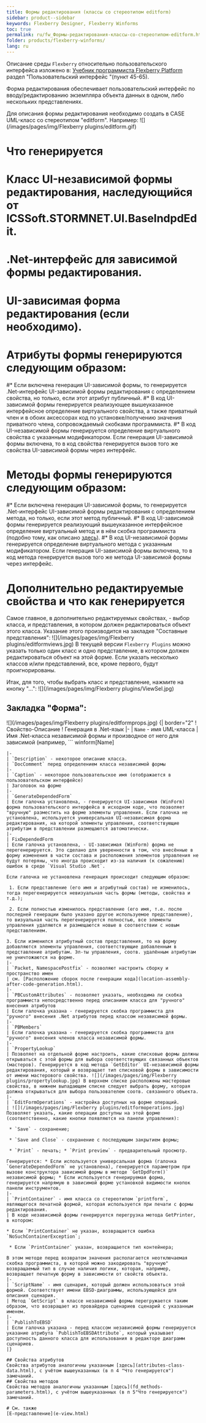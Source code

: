 ```yaml
---
title: Формы редактирования (классы со стереотипом editform) 
sidebar: product--sidebar
keywords: Flexberry Designer, Flexberry Winforms
toc: true
permalink: ru/fw_Формы-редактирования-классы-со-стереотипом-editform.html
folder: products/flexberry-winforms/
lang: ru
---
```


Описание среды `Flexberry` относительно пользовательского интерфейса изложено в: [Учебник программиста Flexberry Platform](Учебник-программиста--flexberry-platform.html) раздел "Пользовательский интерфейс "(пункт 45-65). 


Форма редактирования обеспечивает пользовательский интерфейс по вводу/редактированию экземпляра объекта данных в одном, либо нескольких представлениях.


Для описания формы редактирования необходимо создать в CASE UML-класс со стереотипом "editform". Например:
![](/images/pages/img/Flexberry plugins/editform.gif)
# Что генерируется
# Класс UI-независимой формы редактирования, наследующийся от ICSSoft.STORMNET.UI.BaseIndpdEdit. 
# .Net-интерфейс для зависимой формы редактирования. 
# UI-зависимая форма редактирования (если необходимо). 
# Атрибуты формы генерируются следующим образом: 
#* Если включена генерация UI-зависимой формы, то генерируется .Net-интерфейс UI-зависимой формы редактирования с определением свойства, но только, если этот атрибут публичный. 
#* В код UI-зависимой формы генерируется реализующее вышеуказанное интерфейсное определение виртуального свойства, а также приватный член и в обоих аксессорах код по установке/получению значения приватного члена, сопровождаемый скобками программиста. 
#* В код UI-независимой формы генерируется определение виртуального свойства с указанным модификатором. Если генерация  UI-зависимой формы включена, то в код свойства генерируется вызов того же свойства UI-зависимой формы через интерфейс. 
# Методы формы генерируются следующим образом: 
#* Если включена генерация UI-зависимой формы, то генерируется .Net-интерфейс UI-зависимой формы редактирования с определением метода, но только, если этот метод публичный. 
#* В код UI-зависимой формы генерируется реализующий вышеуказанное интерфейсное определение виртуальный метод и в нём скобка программиста (подобно тому, как описано [здесь](fd_methods-parameters.html)). 
#* В код UI-независимой формы генерируется определение виртуального метода с указанным модификатором. Если генерация UI-зависимой формы включена, то в код метода генерируется вызов того же метода UI-зависимой формы через интерфейс. 


# Дополнительно редактируемые свойства и что как генерируется
Самое главное, в дополнительно редактируемых свойствах, - выбор класса, и представления, в котором должен редактироваться объект этого класса. Указание этого производится на закладке "Составные представления":
![](/images/pages/img/Flexberry plugins/editformviews.jpg)
В текущей версии `Flexberry Plugins` можно указать только один класс и одно представление, в котором должен редактироваться объект на этой форме. Если указать несколько классов и/или представлений, все, кроме первого, будут проигнорированы.


Итак, для того, чтобы выбрать класс и представление, нажмите на кнопку "...":
![](/images/pages/img/Flexberry plugins/ViewSel.jpg)
## Закладка "Форма":
![](/images/pages/img/Flexberry plugins/editformprops.jpg)
{| border="2"
! Свойство-Описание
! Генерация в .Net-язык
|-
| `Name` - имя UML-класса
| Имя .Net-класса независимой формы и производное от него для зависимой (например, ```
winform[Name]
```).
|-
| `Description` - некоторое описание класса.
| `DocComment` перед определением класса независимой формы
|-
| `Caption` - некоторое пользовательское имя (отображается в пользовательском интерфейсе)
| Заголовок на форме
|-
| `GenerateDependedForm`
| Если галочка установлена, - генерируется UI-зависимая (WinForm) форма пользовательского интерфейса в исходном коде, что позволяет "вручную" разместить на форме элементы управления. Если галочка не установлена, используется универсальная UI-независимая форма редактирования, на которой элементы управления, соответствующие атрибутам в представлении размещаются автоматически.
|-
| FixDependedForm
| Если галочка установлена, - UI-зависимая (WinForm) форма не перегенерируется. Это сделано для уверенности в том, что внесённые в форму изменения в части состава и расположения элементов управления не будут потеряны, что иногда происходит из-за наличия (к сожалению) ошибок в среде `Visual Studio .Net`. 

Если галочка не установлена генерация происходит следующим образом: 

 1. Если представление (его имя и атрибутный состав) не изменилось, тогда перегенерируется невизуальная часть формы (методы, свойства и т.д.); 

 2. Если полностью изменилось представление (его имя, т.е. после последней генерации было указано другое используемое представление), то визуальная часть перегенерируется полностью, все элементы управления удаляются и размещаются новые в соответствии с новым представлением. 

3. Если изменился атрибутный состав представления, то на форму добавляются элементы управления, соответствующие добавленным в представление атрибутам. Эл-ты управления, соотв. удалённым атрибутам не уничтожаются на форме. 
|-
| `Packet, NamespacePostfix` - позволяют настроить сборку и пространство имен
| см. [Расположение сборок после генерации кода](location-assembly-after-code-generation.html).
|-
| `PBCustomAttributes` - позволяет указать, необходима ли скобка программиста непосредственно перед описанием класса для "ручного" внесения атрибутов 
| Если галочка указана - генерируется скобка программиста для "ручного" внесения .Net атрибутов перед классом независимой формы.
|-
| `PBMembers`
| Если галочка указана - генерируется скобка программиста для "ручного" внесения членов класса независимой формы.
|-
| `PropertyLookup`
| Позволяет на отдельной форме настроить, какие списковые формы должны открываться с этой формы для выбора соответствующих связанных объектов (мастеров). Генерируется в код метода `GetEditor` UI-независимой формы редактирования, который и возвращает тип списковой формы в зависимости от имени мастерового свойства. ![](/images/pages/img/Flexberry plugins/propertylookup.jpg) В верхнем списке расположены мастеровые свойства, в нижнем выпадающем списке следует выбрать форму, которая должна открываться для выбора пользователем соотв. связанного объекта.
|-
| `EditFormOperations` - настройка доступных на форме операций.
| ![](/images/pages/img/Flexberry plugins/editformoperations.jpg)  Позволяет указать, какие операции доступны на этой форме (соответственно, какие кнопки появляются на панели управления):

 * `Save` - сохранение; 

 * `Save and Close` - сохранение с последующим закрытием формы; 

 * `Print` - печать; * `Print preview` - предварительный просмотр. 

Генерируется: * Если используется универсальная форма (галочка `GenerateDependedForm` не установлена), генерируется параметром при вызове конструктора зависимой формы в методе `GetDpdForm()` независимой формы; * Если используется генерируемая форма, генерируется напрямую в зависимой форме установкой видимости кнопок панели инструментов. 
|-
| `PrintContainer` - имя класса со стереотипом `printform`, являющегося печатной формой, которая используется при печати с формы редактирования.
| В коде независимой формы генерируется перегрузка метода GetPrinter, в котором:

* Если `PrintContainer` не указан, возвращается ошибка `NoSuchContainerException`; 

 * Если `PrintContainer` указан, возвращается тип контейнера; 

В этом методе перед возвратом значения располагается неотключаемая скобка программиста, в которой можно закодировать "вручную" возвращаемый тип в случае наличия логики, которая, например, возвращает печатную форму в зависимости от свойств объекта.
|-
| `ScriptName` - имя сценария, который должен использоваться этой формой. Соответствует имени EBSD-диаграммы, использующейся для описания сценария.
| Метод `GetScript` в классе независимой формы перегружается таким образом, что возвращает из провайдера сценариев сценарий с указанным именем. 
|-
| `PublishToEBSD`
| Если галочка указана - перед классом независимой формы генерируется указание атрибута `PublishToEBSDAttribute`, который указывает доступность данного класса для использования в редакторе диаграмм сценариев.
|}

## Свойства атрибутов
Свойства атрибутов аналогичны указанным [здесь](attributes-class-data.html), с учётом вышеуказанных (в п 4 "Что генерируется") замечаний.
## Свойства методов
Свойства методов аналогичны указанным [здесь](fd_methods-parameters.html), с учётом вышеуказанных (в п 5"Что генерируется") замечаний.

# См. также
[E-представление](e-view.html)

